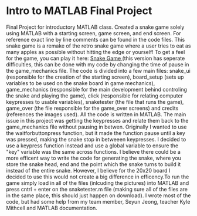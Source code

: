 # Intro to MATLAB Final Project
Final Project for introductory MATLAB class. Created a snake game solely using MATLAB with a starting screen, game screen, and end screen. For reference exact line by line comments can be found in the code files. This snake game is a remake of the retro snake game where a user tries to eat as many apples as possible without hitting the edge or yourself! To get a feel for the game, you can play it here: <a href = "https://playsnake.org/"> Snake Game <a> (this version has seperate difficulties, this can be done with my code by changing the time of pause in the game_mechanics file. The code is divided into a few main files: snake_ui (responsible for the creation of the starting screen), board_setup (sets up variables to be used on the snake board in game mechanics), game_mechanics (responsible for the main development behind controling the snake and playing the game), click (responsible for relating computer keypresses to usable variables), snaketester (the file that runs the game), game_over (the file responsible for the game_over screens) and credits (references the images used). All the code is written in MATLAB. The main issue in this project was getting the keypresses and relate them back to the game_mechanics file without pausing in betwen. Originally I wanted to use the waitforbuttonpress function, but it made the function pause until a key was pressed, making the snake stop in betweeen keypresses. I decided to use a keypress function instead and use a global variable to ensure the "key" variable was the same across functions. I believe there could be a more efficent way to write the code for generating the snake, where you store the snake head, end and the point which the snake turns to build it instead of the entire snake. However, I believe for the 20x20 board I decided to use this would not create a big difference in efficency.To run the game simply load in all of the files (inlcuding the pictures) into MATLAB and press cntrl + enter on the snaketester.m file (making sure all of the files are in the same place, this should just happen on download). I wrote most of the code, but had some help from my team member, Seyun Jeong, teacher Kyle Mithcell and MATLAB documentation. 
